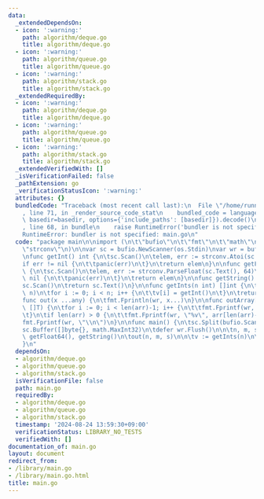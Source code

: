 ```yaml
---
data:
  _extendedDependsOn:
  - icon: ':warning:'
    path: algorithm/deque.go
    title: algorithm/deque.go
  - icon: ':warning:'
    path: algorithm/queue.go
    title: algorithm/queue.go
  - icon: ':warning:'
    path: algorithm/stack.go
    title: algorithm/stack.go
  _extendedRequiredBy:
  - icon: ':warning:'
    path: algorithm/deque.go
    title: algorithm/deque.go
  - icon: ':warning:'
    path: algorithm/queue.go
    title: algorithm/queue.go
  - icon: ':warning:'
    path: algorithm/stack.go
    title: algorithm/stack.go
  _extendedVerifiedWith: []
  _isVerificationFailed: false
  _pathExtension: go
  _verificationStatusIcon: ':warning:'
  attributes: {}
  bundledCode: "Traceback (most recent call last):\n  File \"/home/runner/.local/lib/python3.10/site-packages/onlinejudge_verify/documentation/build.py\"\
    , line 71, in _render_source_code_stat\n    bundled_code = language.bundle(stat.path,\
    \ basedir=basedir, options={'include_paths': [basedir]}).decode()\n  File \"/home/runner/.local/lib/python3.10/site-packages/onlinejudge_verify/languages/user_defined.py\"\
    , line 68, in bundle\n    raise RuntimeError('bundler is not specified: {}'.format(str(path)))\n\
    RuntimeError: bundler is not specified: main.go\n"
  code: "package main\n\nimport (\n\t\"bufio\"\n\t\"fmt\"\n\t\"math\"\n\t\"os\"\n\t\
    \"strconv\"\n)\n\nvar sc = bufio.NewScanner(os.Stdin)\nvar wr = bufio.NewWriter(os.Stdout)\n\
    \nfunc getInt() int {\n\tsc.Scan()\n\telem, err := strconv.Atoi(sc.Text())\n\t\
    if err != nil {\n\t\tpanic(err)\n\t}\n\treturn elem\n}\n\nfunc getFloat64() float64\
    \ {\n\tsc.Scan()\n\telem, err := strconv.ParseFloat(sc.Text(), 64)\n\tif err !=\
    \ nil {\n\t\tpanic(err)\n\t}\n\treturn elem\n}\n\nfunc getString() string {\n\t\
    sc.Scan()\n\treturn sc.Text()\n}\n\nfunc getInts(n int) []int {\n\tv := make([]int,\
    \ n)\n\tfor i := 0; i < n; i++ {\n\t\tv[i] = getInt()\n\t}\n\treturn v\n}\n\n\
    func out(x ...any) {\n\tfmt.Fprintln(wr, x...)\n}\n\nfunc outArray[T any](arr\
    \ []T) {\n\tfor i := 0; i < len(arr)-1; i++ {\n\t\tfmt.Fprintf(wr, \"%v \", arr[i])\n\
    \t}\n\tif len(arr) > 0 {\n\t\tfmt.Fprintf(wr, \"%v\", arr[len(arr)-1])\n\t}\n\t\
    fmt.Fprintf(wr, \"\\n\")\n}\n\nfunc main() {\n\tsc.Split(bufio.ScanWords)\n\t\
    sc.Buffer([]byte{}, math.MaxInt32)\n\tdefer wr.Flush()\n\n\tn, m, s := getInt(),\
    \ getFloat64(), getString()\n\tout(n, m, s)\n\n\tv := getInts(n)\n\toutArray(v)\n\
    }\n"
  dependsOn:
  - algorithm/deque.go
  - algorithm/queue.go
  - algorithm/stack.go
  isVerificationFile: false
  path: main.go
  requiredBy:
  - algorithm/deque.go
  - algorithm/queue.go
  - algorithm/stack.go
  timestamp: '2024-08-24 13:59:30+09:00'
  verificationStatus: LIBRARY_NO_TESTS
  verifiedWith: []
documentation_of: main.go
layout: document
redirect_from:
- /library/main.go
- /library/main.go.html
title: main.go
---
```

